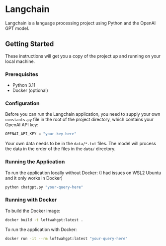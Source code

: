 # Langchain

Langchain is a language processing project using Python and the OpenAI GPT model.

## Getting Started

These instructions will get you a copy of the project up and running on your local machine.

### Prerequisites

- Python 3.11
- Docker (optional)

### Configuration

Before you can run the Langchain application, you need to supply your own `constants.py` file in the root of the project directory, which contains your OpenAI API key:

```python
OPENAI_API_KEY = "your-key-here"
```

Your own data needs to be in the `data/*.txt` files. The model will process the data in the order of the files in the `data/` directory.

### Running the Application

To run the application locally without Docker: (I had issues on WSL2 Ubuntu and it only works in Docker)

```bash
python chatgpt.py "your-query-here"
```

### Running with Docker

To build the Docker image:

```bash
docker build -t loftwahgpt:latest .
```

To run the application with Docker:

```bash
docker run -it --rm loftwahgpt:latest "your-query-here"
```
